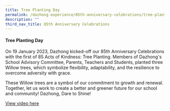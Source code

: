 ```yaml
---
title: Tree Planting Day
permalink: /dazhong-experience/85th-anniversary-celebrations/tree-planting-day/
description: ""
third_nav_title: 85th Anniversary Celebrations
---
```

#### Tree Planting Day

On 19 January 2023, Dazhong kicked-off our 85th Anniversary Celebrations with the first of 85 Acts of Kindness: Tree Planting. Members of Dazhong's School Advisory Committee, Parents, Teachers and Students, planted three Willow trees, which symbolize flexibility, adaptability, and the resilience to overcome adversity with grace.

These Willow trees are a symbol of our commitment to growth and renewal. Together, let us work to create a better and greener future for our school and community! Dazhong, Dare to Shine!

[View video here](https://www.canva.com/design/DAFYF1h5fJo/SZ0lRLPB7K-Lrfcu2ml8Lg/watch?utm_content=DAFYF1h5fJo&utm_campaign=designshare&utm_medium=link&utm_source=publishsharelink&fbclid=IwAR3anVxaW0ZMAMxqFlYLovo5tRurlAC7kogcS27J6XogDBWQWcNy_RWnXTw)



